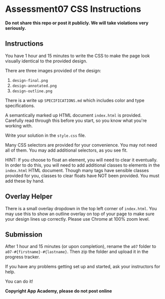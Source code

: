 # Assessment07 CSS Instructions

**Do not share this repo or post it publicly. We will take
violations very seriously.**

## Instructions

You have 1 hour and 15 minutes to write the CSS to make the
page look visually identical to the provided design.

There are three images provided of the design:
1. `design-final.png`
2. `design-annotated.png`
3. `design-outline.png`

There is a write up `SPECIFICATIONS.md` which includes
color and type specifications.

A semantically marked up HTML document `index.html` is
provided. Carefully read through this before you start, so
you know what you're working with.

Write your solution in the `style.css` file.

Many CSS selectors are provided for your convenience. You
may not need all of them. You may add additional selectors,
as you see fit.

HINT: If you choose to float an element, you will need to
clear it eventually. In order to do this, you will need to
add additional classes to elements in the `index.html` HTML
document. Though many tags have sensible classes provided
for you, classes to clear floats have NOT been provided.
You must add these by hand.

## Overlay Helper

There is a small overlay dropdown in the top left corner of
`index.html`. You may use this to show an outline overlay
on top of your page to make sure your design lines up
correctly. Please use Chrome at 100% zoom level.

## Submission

After 1 hour and 15 minutes (or upon completion), rename
the `a07` folder to `a07-#{firstname}-#{lastname}`. Then
zip the folder and upload it in the progress tracker.

If you have any problems getting set up and started, ask
your instructors for help.

You can do it!

**Copyright App Academy, please do not post online**
